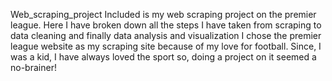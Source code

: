 Web_scraping_project
Included is my web scraping project on the premier league.
Here I have broken down all the steps I have taken from scraping to data cleaning and finally data analysis and visualization
I chose the premier league website as my scraping site because of my love for football. Since, I was a kid, I have always loved the sport so, doing a project on it seemed a no-brainer!

